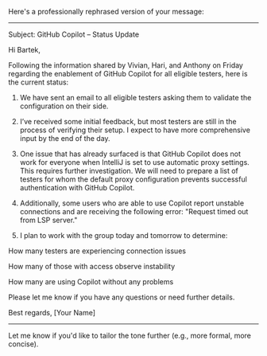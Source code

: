 Here's a professionally rephrased version of your message:


---

Subject: GitHub Copilot – Status Update

Hi Bartek,

Following the information shared by Vivian, Hari, and Anthony on Friday regarding the enablement of GitHub Copilot for all eligible testers, here is the current status:

1. We have sent an email to all eligible testers asking them to validate the configuration on their side.


2. I’ve received some initial feedback, but most testers are still in the process of verifying their setup. I expect to have more comprehensive input by the end of the day.


3. One issue that has already surfaced is that GitHub Copilot does not work for everyone when IntelliJ is set to use automatic proxy settings. This requires further investigation. We will need to prepare a list of testers for whom the default proxy configuration prevents successful authentication with GitHub Copilot.


4. Additionally, some users who are able to use Copilot report unstable connections and are receiving the following error: "Request timed out from LSP server."


5. I plan to work with the group today and tomorrow to determine:

How many testers are experiencing connection issues

How many of those with access observe instability

How many are using Copilot without any problems




Please let me know if you have any questions or need further details.

Best regards,
[Your Name]


---

Let me know if you'd like to tailor the tone further (e.g., more formal, more concise).

